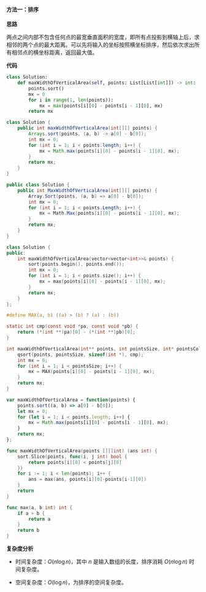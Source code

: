 #### 方法一：排序

**思路**

两点之间内部不包含任何点的最宽垂直面积的宽度，即所有点投影到横轴上后，求相邻的两个点的最大距离。可以先将输入的坐标按照横坐标排序，然后依次求出所有相邻点的横坐标距离，返回最大值。

**代码**

```Python [sol1-Python3]
class Solution:
    def maxWidthOfVerticalArea(self, points: List[List[int]]) -> int:
        points.sort()
        mx = 0
        for i in range(1, len(points)):
            mx = max(points[i][0] - points[i - 1][0], mx)
        return mx
```

```Java [sol1-Java]
class Solution {
    public int maxWidthOfVerticalArea(int[][] points) {
        Arrays.sort(points, (a, b) -> a[0] - b[0]);
        int mx = 0;
        for (int i = 1; i < points.length; i++) {
            mx = Math.max(points[i][0] - points[i - 1][0], mx);
        }
        return mx;
    }
}
```

```C# [sol1-C#]
public class Solution {
    public int MaxWidthOfVerticalArea(int[][] points) {
        Array.Sort(points, (a, b) => a[0] - b[0]);
        int mx = 0;
        for (int i = 1; i < points.Length; i++) {
            mx = Math.Max(points[i][0] - points[i - 1][0], mx);
        }
        return mx;
    }
}
```

```C++ [sol1-C++]
class Solution {
public:
    int maxWidthOfVerticalArea(vector<vector<int>>& points) {
        sort(points.begin(), points.end());
        int mx = 0;
        for (int i = 1; i < points.size(); i++) {
            mx = max(points[i][0] - points[i - 1][0], mx);
        }
        return mx;
    }
};
```

```C [sol1-C]
#define MAX(a, b) ((a) > (b) ? (a) : (b))

static int cmp(const void *pa, const void *pb) {
    return (*(int **)pa)[0] - (*(int **)pb)[0];
}

int maxWidthOfVerticalArea(int** points, int pointsSize, int* pointsColSize) {
    qsort(points, pointsSize, sizeof(int *), cmp);
    int mx = 0;
    for (int i = 1; i < pointsSize; i++) {
        mx = MAX(points[i][0] - points[i - 1][0], mx);
    }
    return mx;
}
```

```JavaScript [sol1-JavaScript]
var maxWidthOfVerticalArea = function(points) {
    points.sort((a, b) => a[0] - b[0]);
    let mx = 0;
    for (let i = 1; i < points.length; i++) {
        mx = Math.max(points[i][0] - points[i - 1][0], mx);
    }
    return mx;
};
```

```go [sol1-Golang]
func maxWidthOfVerticalArea(points [][]int) (ans int) {
    sort.Slice(points, func(i, j int) bool {
        return points[i][0] < points[j][0]
    })
    for i := 1; i < len(points); i++ {
        ans = max(ans, points[i][0]-points[i-1][0])
    }
    return
}

func max(a, b int) int {
    if a > b {
        return a
    }
    return b
}
```

**复杂度分析**

- 时间复杂度：$O(n \log n)$，其中 $n$ 是输入数组的长度，排序消耗 $O(n \log n)$ 时间复杂度。

- 空间复杂度：$O(\log n)$，为排序的空间复杂度。